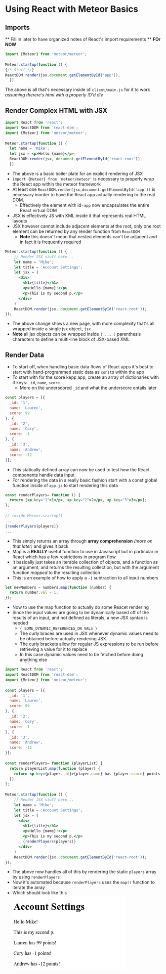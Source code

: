 # Using React with Meteor Basics

## Imports
** Fill in later to have organized notes of React's import requirements **
**FOr NOW**
```jsx
import {Meteor} from 'meteor/meteor';

Meteor.startup(function () {
{/* Stuff */}
ReactDOM.render(jsx,document.getElementById('app'));
  })
```

The above is all that's necessary inside of `client/main.js` for it to work
*assuming therere's html with a properly ID'd div*

## Render Complex HTML with JSX
```jsx
import React from 'react';
import ReactDOM from 'react-dom';
import {Meteor} from 'meteor/meteor';

Meteor.startup(function () {
  let name = 'Mike';
  let jsx = <p>Hello {name}</p>;
  ReactDOM.render(jsx, document.getElementById('react-root'));
  })
```
- The above is a basic boiler plate for an explicit rendering of JSX
- `import {Meteor} from 'meteor/meteor'` is necessary to properly wrap the React app within the meteor framework
- At least one `ReactDOM.render(jsx,document.getElementById('app'))` is necessary inorder to have the React app actually rendering to the real DOM.
  - Effectively the element with id=`app` now encapsulates the entire React virtual DOM
- JSX is effectively JS with XML inside it that represents real HTML layouts
- JSX however cannot include adjacent elements at the root, only one root element can be returned by any render function from `ReactDOM`
  - **Note** this doesn't mean that nested elements can't be adjacent and in fact it is frequently required
```jsx
Meteor.startup(function () {
    // Render JSX stuff here...
    let name = 'Mike';
    let title = 'Account Settings';
    let jsx = (
      <div>
        <h1>{title}</h1>
        <p>Hello {name}!</p>
        <p>This is my second p.</p>
      </div>
    )
    ReactDOM.render(jsx, document.getElementById('react-root'));
});
```
- The above change shows a new page, with more complexity that's all wrapped inside a single jsx object, `jsx`
- **Note** all jsx objects can be wrapped inside `( ... )` parenthesis characters to define a multi-line block of JSX-based XML

## Render Data
- To start off, when handling basic data flows of React apps it's best to start with hand-programmed static data as `const`s within the app
- To start with for the score kepp app, create an array of dictionaries with 3 keys: `_id`, `name`, `score`
  - More on the underscored `_id` and what the underscore entails later
```jsx
const players = [{
  _id: '1',
  name: 'Lauren',
  score: 99
}, {
  _id: '2',
  name: 'Cory',
  score: -1
}, {
  _id: '3',
  name: 'Andrew',
  score: -12
}];
```
- This statically defined array can now be used to test how the React components handle data input
- For rendering the data in a really basic fashion start with a const global function inside of `app.js` to start rendering this data
```jsx
const renderPlayers= function () {
  return [<p key="1">1</p>, <p key="2">2</p>, <p key="3">3</p>];
};

// inside Meteor.startup()
...
{renderPlayers(players)}
...
```
- This simply returns an array through **array comprehension** *(more on that later)* and gives it back
- Map is a **REALLY** useful function to use in Javascript but in particular in React which has a few restrictions in program flow
- It basically just takes an iterable collection of objects, and a function as an argument, and returns the resulting collection, but with the argument function *mapped* to the resulting collection
- This is an example of how to apply a `-1` subtraction to all input numbers
```jsx
let newNumbers = numbers.map(function (number) {
  return number.val - 1;
});
```
- Now to use the map function to actually do some Reacet rendering
- Since the input values are going to be dynamically based off of the results of an input, and not defined as literals, a new JSX syntax is needed
  - `{ SOME_DYNAMIC_REFERENCES_OR VALS }`
  - The curly braces are used in JSX whenever dynamic values need to be obtained before actually rendering JSX.
  - The curly brackets allow for regular JS expressions to be run before retrieving a value for it to replace
  - In this case dynamic values need to be fetched before doing anything else
```jsx
import React from 'react';
import ReactDOM from 'react-dom';
import {Meteor} from 'meteor/meteor';

const players = [{
  _id: '1',
  name: 'Lauren',
  score: 99
}, {
  _id: '2',
  name: 'Cory',
  score: -1
}, {
  _id: '3',
  name: 'Andrew',
  score: -12
}];

const renderPlayers= function (playerList) {
  return playerList.map(function (player) {
    return <p key={player._id}>{player.name} has {player.score} points!</p>;
  });
};

Meteor.startup(function () {
    // Render JSX stuff here...
    let name = 'Mike';
    let title = 'Account Settings';
    let jsx = (
      <div>
        <h1>{title}</h1>
        <p>Hello {name}!</p>
        <p>This is my second p.</p>
        {renderPlayers(players)}
      </div>
    )
    ReactDOM.render(jsx, document.getElementById('react-root'));
});
```
- The above now handles all of this by rendering the static `players` array by using `renderPlayers`
- Now it's automated because `renderPlayers` uses the `map()` function to iterate the array
- Which should look like this ![static-data-rendered-react](./static-data-rendering.png)
